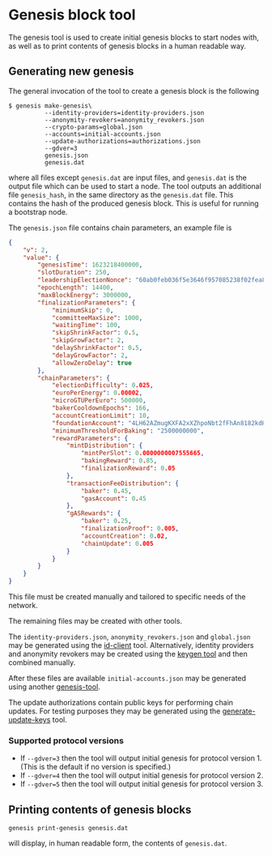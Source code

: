 # Genesis block tool

The genesis tool is used to create initial genesis blocks to start nodes with,
as well as to print contents of genesis blocks in a human readable way.

## Generating new genesis

The general invocation of the tool to create a genesis block is the following

```console
$ genesis make-genesis\
          --identity-providers=identity-providers.json
          --anonymity-revokers=anonymity_revokers.json
          --crypto-params=global.json
          --accounts=initial-accounts.json
          --update-authorizations=authorizations.json
          --gdver=3
          genesis.json
          genesis.dat
```
where all files except `genesis.dat` are input files, and `genesis.dat` is the
output file which can be used to start a node.
The tool outputs an additional file `genesis_hash`, in the same directory as the
`genesis.dat` file. This contains the hash of the produced genesis block. This
is useful for running a bootstrap node.

The `genesis.json` file contains chain parameters, an example file is
```json
{
    "v": 2,
    "value": {
        "genesisTime": 1623218400000,
        "slotDuration": 250,
        "leadershipElectionNonce": "60ab0feb036f5e3646f957085238f02fea83df5993db8e784e11500969af9420",
        "epochLength": 14400,
        "maxBlockEnergy": 3000000,
        "finalizationParameters": {
            "minimumSkip": 0,
            "committeeMaxSize": 1000,
            "waitingTime": 100,
            "skipShrinkFactor": 0.5,
            "skipGrowFactor": 2,
            "delayShrinkFactor": 0.5,
            "delayGrowFactor": 2,
            "allowZeroDelay": true
        },
        "chainParameters": {
            "electionDifficulty": 0.025,
            "euroPerEnergy": 0.00002,
            "microGTUPerEuro": 500000,
            "bakerCooldownEpochs": 166,
            "accountCreationLimit": 10,
            "foundationAccount": "4LH62AZmugKXFA2xXZhpoNbt2fFhAn8182kdHgxCu8cyiZGo2c",
            "minimumThresholdForBaking": "2500000000",
            "rewardParameters": {
                "mintDistribution": {
                    "mintPerSlot": 0.0000000007555665,
                    "bakingReward": 0.85,
                    "finalizationReward": 0.05
                },
                "transactionFeeDistribution": {
                    "baker": 0.45,
                    "gasAccount": 0.45
                },
                "gASRewards": {
                    "baker": 0.25,
                    "finalizationProof": 0.005,
                    "accountCreation": 0.02,
                    "chainUpdate": 0.005
                }
            }
        }
    }
}
```
This file must be created manually and tailored to specific needs of the network.

The remaining files may be created with other tools.

The `identity-providers.json`, `anonymity_revokers.json` and `global.json` may
be generated using the [id-client](../../rust-bins/src/bin/client.rs) tool.
Alternatively, identity providers and anonymity revokers may be created using
the [keygen tool](../../rust-bins/src/bin/keygen.rs) and then combined manually.

After these files are available `initial-accounts.json` may be generated using
another [genesis-tool](../../rust-bins/src/bin/genesis_tool.rs).

The update authorizations contain public keys for performing chain updates. For
testing purposes they may be generated using the
[generate-update-keys](../generate-update-keys/Main.hs) tool.

### Supported protocol versions

- If `--gdver=3` then the tool will output initial genesis for protocol version 1.
  (This is the default if no version is specified.)
- If `--gdver=4` then the tool will output initial genesis for protocol version 2.
- If `--gdver=5` then the tool will output initial genesis for protocol version 3.

## Printing contents of genesis blocks

```console
genesis print-genesis genesis.dat
```

will display, in human readable form, the contents of `genesis.dat`.
